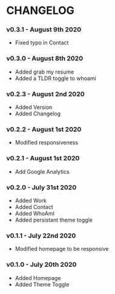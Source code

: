 # CHANGELOG

### v0.3.1 - August 9th 2020
- Fixed typo in Contact

### v0.3.0 - August 8th 2020
- Added grab my resume
- Added a TLDR toggle to whoami

### v0.2.3 - August 2nd 2020
- Added Version 
- Added Changelog

### v0.2.2 - August 1st 2020
- Modified responsiveness

### v0.2.1 - August 1st 2020
- Add Google Analytics

### v0.2.0 - July 31st 2020
- Added Work
- Added Contact
- Added WhoAmI
- Added persistant theme toggle

### v0.1.1 - July 22nd 2020
- Modified homepage to be responsive

### v0.1.0 - July 20th 2020
- Added Homepage
- Added Theme Toggle
